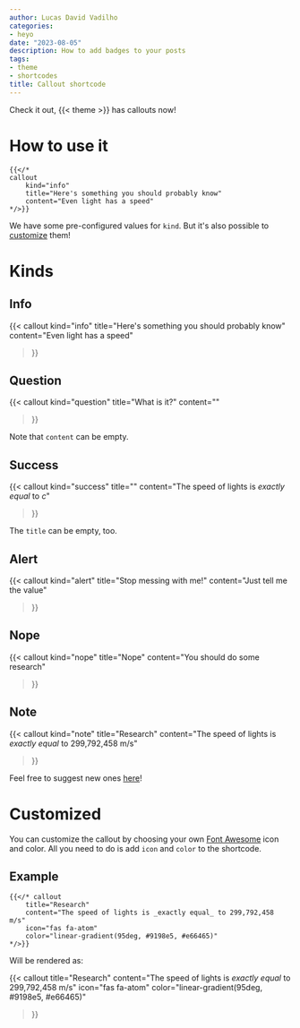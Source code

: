 ```yaml
---
author: Lucas David Vadilho
categories:
- heyo
date: "2023-08-05"
description: How to add badges to your posts
tags:
- theme
- shortcodes
title: Callout shortcode
---
```


Check it out, {{< theme >}} has callouts now!

<!--more-->

# How to use it

```go-html-template
{{</* 
callout 
    kind="info"
    title="Here's something you should probably know"
    content="Even light has a speed"
*/>}}
```

We have some pre-configured values for `kind`. But it's also possible to [customize](#customized) them!

# Kinds

## Info
{{< callout 
    kind="info"
    title="Here's something you should probably know"
    content="Even light has a speed"
>}}

## Question

{{< callout 
    kind="question"
    title="What is it?"
    content=""
>}}

Note that `content` can be empty.

## Success

{{< callout 
    kind="success"
    title=""
    content="The speed of lights is _exactly equal_ to $c$"
>}}

The `title` can be empty, too.

## Alert

{{< callout 
    kind="alert"
    title="Stop messing with me!"
    content="Just tell me the value"
>}}

## Nope

{{< callout 
    kind="nope"
    title="Nope"
    content="You should do some research"
>}}


## Note

{{< callout 
    kind="note"
    title="Research"
    content="The speed of lights is _exactly equal_ to 299,792,458 m/s"
>}}

Feel free to suggest new ones [here](https://github.com/LucasVadilho/heyo-hugo-theme)!

# Customized

You can customize the callout by choosing your own [Font Awesome](https://fontawesome.com/search) icon and color. All you need to do is add `icon` and `color` to the shortcode.

## Example

```
{{</* callout 
    title="Research"
    content="The speed of lights is _exactly equal_ to 299,792,458 m/s"
    icon="fas fa-atom"
    color="linear-gradient(95deg, #9198e5, #e66465)"
*/>}}
```

Will be rendered as:

{{< callout 
    title="Research"
    content="The speed of lights is _exactly equal_ to 299,792,458 m/s"
    icon="fas fa-atom"
    color="linear-gradient(95deg, #9198e5, #e66465)"
>}}